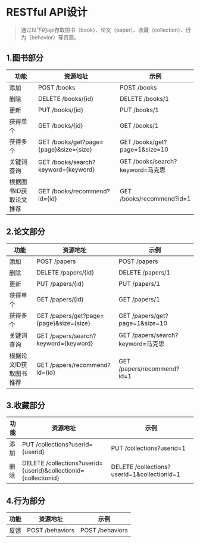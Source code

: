 # RESTful API设计
>通过以下的api存取图书（book）、论文（paper）、收藏（collection）、行为（behavior）等资源。

## 1.图书部分
|功能|资源地址|示例|
| --- | --- | --- |
|添加|POST /books|POST /books|
|删除|DELETE /books/{id}|DELETE /books/1|
|更新|PUT /books/{id}|PUT /books/1|
|获得单个|GET /books/{id}|GET /books/1|
|获得多个|GET /books/get?page={page}&size={size}|GET /books/get?page=1&size=10|
|关键词查询|GET /books/search?keyword={keyword}|GET /books/search?keyword=马克思|
|根据图书ID获取论文推荐|GET /books/recommend?id={id}|GET /books/recommend?id=1|

## 2.论文部分
|功能|资源地址|示例|
| --- | --- | --- |
|添加|POST /papers|POST /papers|
|删除|DELETE /papers/{id}|DELETE /papers/1|
|更新|PUT /papers/{id}|PUT /papers/1|
|获得单个|GET /papers/{id}|GET /papers/1|
|获得多个|GET /papers/get?page={page}&size={size}|GET /papers/get?page=1&size=10|
|关键词查询|GET /papers/search?keyword={keyword}|GET /papers/search?keyword=马克思|
|根据论文ID获取图书推荐|GET /papers/recommend?id={id}|GET /papers/recommend?id=1|

## 3.收藏部分
|功能|资源地址|示例|
| --- | --- | --- |
|添加|PUT /collections?userid={userid}|PUT /collections?userid=1|
|删除|DELETE /collections?userid={userid}&collectionid={collectionid}|DELETE /collections?userid=1&collectionid=1|

## 4.行为部分
|功能|资源地址|示例|
| --- | --- | --- |
|反馈|POST /behaviors|POST /behaviors|